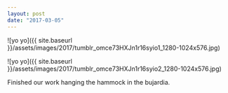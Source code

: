 ```yaml
---
layout: post
date: "2017-03-05"
---
```


![yo yo]({{ site.baseurl }}/assets/images/2017/tumblr_omce73HXJn1r16syio1_1280-1024x576.jpg)

![yo yo]({{ site.baseurl }}/assets/images/2017/tumblr_omce73HXJn1r16syio2_1280-1024x576.jpg)

Finished our work hanging the hammock in the bujardia.
